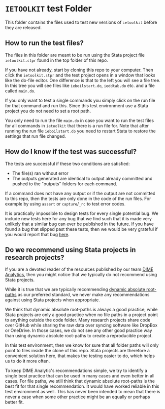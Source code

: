 # `IETOOLKIT` test Folder

This folder contains the files used to test new versions of `ietoolkit`
before they are released.

## How to run the test files?

The files in this folder are meant to be run using the Stata project file
`ietoolkit.stpr` found in the top folder of this repo.

If you have not already, start by cloning this repo to your computer.
Then click the `ietoolkit.stpr` and the test project opens in a window
that looks like the do-file editor.
One difference is that to the left you will see a file tree.
In this tree you will see files like `ieboilstart.do`, `ieddtab.do` etc.
and a file called `main.do`.

If you only want to test a single commands you simply click on
the run file for that command and run this.
Since this test environment use a Stata project
you do not need to set a root path.

You only need to run the file `main.do` in case you want to run
the test files for all commands in `ietoolkit` that there is a run file for.
Note that after running the run file `ieboilstart.do`
you need to restart Stata to restore the settings that run file changed.

## How do I know if the test was successful?

The tests are successful if these two conditions are satisfied:

* The file(s) ran without error
* The outputs generated are identical to
output already committed and pushed to the "outputs" folders for each command.

If a command does not have any output
or if the output are not committed to this repo,
then the tests are only done in the code of the run files.
For example by using `assert` or `capture`/`_rc` to test error codes.

It is practically impossible to design tests for every single potential bug.
We include new tests here for any bug that we find such that
it is made very unlikely that a similar bug can ever be published in the future.
If you have found a bug that slipped past these tests,
then we would be very grateful if you would report that bug
[here](https://github.com/worldbank/ietoolkit/issues).

## Do we recommend using Stata projects in research projects?

If you are a devoted reader of the resources published by our team
[DIME Analytics](https://www.worldbank.org/en/research/dime/data-and-analytics),
then you might notice that we typically do not recommend using Stata projects.

While it is true that we are typically recommending
[dynamic absolute root-paths](https://worldbank.github.io/dime-data-handbook/coding.html#writing-file-paths)
as our preferred standard,
we never make any recommendations against using Stata projects when appropriate.

We think that dynamic absolute root-paths is always a good practice,
while Stata projects are only a good practice when
no file paths in a project point to anything outside the code folder.
Many research projects share code over GitHub
while sharing the raw data over syncing software like DropBox or OneDrive.
In those cases, we do not see any other good practice way than
using dynamic absolute root-paths to create a reproducible project.

In this test environment, then we know for sure that all folder paths
will only point to files inside the clone of this repo.
Stata projects are therefore a convenient solution here,
that makes the testing easier to do, which helps us to do it more often.

To keep DIME Analytic's recommendations simple,
we try to identify a single best practice that
can be used in many cases and even better in all cases.
For file paths,
we still think that dynamic absolute root-paths is the best fit for
that single recommendation.
It would have worked reliable in this test environment as well.
This has never been intended to mean that there is never a case
when some other practice might be an equally or perhaps better fit.
